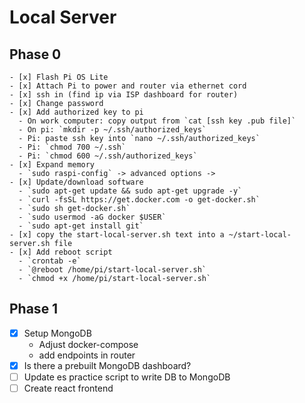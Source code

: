 # Local Server

## Phase 0

    - [x] Flash Pi OS Lite
    - [x] Attach Pi to power and router via ethernet cord
    - [x] ssh in (find ip via ISP dashboard for router)
    - [x] Change password
    - [x] Add authorized key to pi
      - On work computer: copy output from `cat [ssh key .pub file]`
      - On pi: `mkdir -p ~/.ssh/authorized_keys`
      - Pi: paste ssh key into `nano ~/.ssh/authorized_keys`
      - Pi: `chmod 700 ~/.ssh`
      - Pi: `chmod 600 ~/.ssh/authorized_keys`
    - [x] Expand memory
      - `sudo raspi-config` -> advanced options ->
    - [x] Update/download software
      - `sudo apt-get update && sudo apt-get upgrade -y`
      - `curl -fsSL https://get.docker.com -o get-docker.sh`
      - `sudo sh get-docker.sh`
      - `sudo usermod -aG docker $USER`
      - `sudo apt-get install git`
    - [x] copy the start-local-server.sh text into a ~/start-local-server.sh file
    - [x] Add reboot script
      - `crontab -e`
      - `@reboot /home/pi/start-local-server.sh`
      - `chmod +x /home/pi/start-local-server.sh`



## Phase 1

-   [x] Setup MongoDB
    -   Adjust docker-compose
    -   add endpoints in router
-   [x] Is there a prebuilt MongoDB dashboard?
-   [ ] Update es practice script to write DB to MongoDB
-   [ ] Create react frontend
